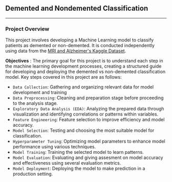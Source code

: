 ## Demented and Nondemented Classification
---
### Project Overview

  This project involves developing a Machine Learning model to classify patients as demented or non-demented. It is conducted independently using data from the [MRI and Alzheimer's Kaggle Dataset](https://www.kaggle.com/datasets/jboysen/mri-and-alzheimers?select=oasis_longitudinal.csv). 

  **Objectives** :  The primary goal for this project is to understand each step in the machine learning development processes, creating a structured guide for developing and deploying the demented vs non-demented classification model. Key steps covered in this project are as follows: 
  - `Data Collection`: Gathering and organizing relevant data for model development and training
  - `Data Preprocessing`: Cleaning and preparation stage before proceeding to the analysis stage.
  - `Exploratory Data Analysis (EDA)`: Analyzing the prepared data through visualization and identifying correlations or patterns within variables.
  - `Feature Engineering`: Feature selection to improve efficiency and model accuracy.
  - `Model Selection`: Testing and choosing the most suitable model for classification.
  - `Hyperparameter Tuning`: Optimizing model parameters to enhance model performance using various techniques.
  - `Model Training`: Training the selected model to learn patterns.
  - `Model Evaluation`: Evaluating and giving assesment on model accuracy and effectiveness using several evaluation metrics.
  - `Model Deployment`: Deploying the model to make prediction in a production setting.
